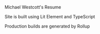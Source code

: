 Michael Westcott's Resume

Site is built using Lit Element and TypeScript

Production builds are generated by Rollup
